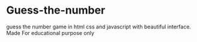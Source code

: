 # Guess-the-number
guess the number game in html css and javascript with beautiful interface.
Made For educational purpose only

